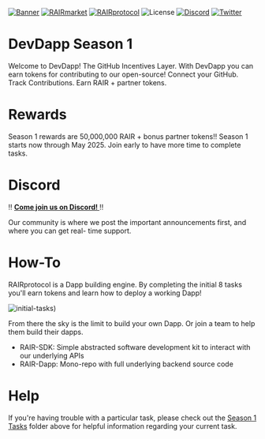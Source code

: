 [![Banner](https://github.com/rairprotocol/dev-dapp-s1/blob/main/devdapp-assets/devdapp.png)](https://devdapp.com)
[![RAIRmarket](https://img.shields.io/badge/RAIR-market-C67FD1)](https://rair.market)
[![RAIRprotocol](https://img.shields.io/badge/RAIR-protocol-C67FD1)](https://rairprotocol.org)
![License](https://img.shields.io/badge/License-Apache2.0-yellow)
[![Discord](https://img.shields.io/badge/Discord-4950AF)]([https://discord.gg/vuBUfB7w](https://discord.gg/nxVB2M4rWq))
[![Twitter](https://img.shields.io/twitter/follow/rairprotocol)](https://twitter.com/rairprotocol)

# DevDapp Season 1

Welcome to DevDapp! The GitHub Incentives Layer. With DevDapp you can earn tokens for contributing to our open-source! Connect your GitHub. Track Contributions. Earn RAIR + partner tokens. 

# Rewards

Season 1 rewards are 50,000,000 RAIR + bonus partner tokens!! Season 1 starts now through May 2025. Join early to have more time to complete tasks.

# Discord 

‼️ **[Come join us on Discord! ](https://discord.gg/nxVB2M4rWq)** ‼️

Our community is where we post the important announcements first, and where you can get real- time support. 

# How-To
RAIRprotocol is a Dapp building engine. By completing the initial 8 tasks you'll earn tokens and learn how to deploy a working Dapp! 

![initial-tasks](https://github.com/rairprotocol/dev-dapp-s1/blob/main/devdapp-assets/initial-tasks.png))

From there the sky is the limit to build your own Dapp. Or join a team to help them build their dapps. 

* RAIR-SDK: Simple abstracted software development kit to interact with our underlying APIs 
* RAIR-Dapp: Mono-repo with full underlying backend source code

# Help

If you're having trouble with a particular task, please check out the [Season 1 Tasks](https://github.com/rairprotocol/dev-dapp-season1/tree/main/Season%201%20Tasks) folder above for helpful information regarding your current task.

